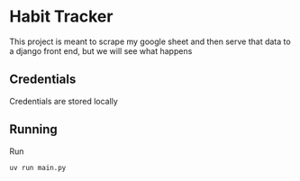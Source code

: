# Habit Tracker

This project is meant to scrape my google sheet and then serve that data to a django front end, but we will see what happens

## Credentials

Credentials are stored locally

## Running

Run 
```
uv run main.py
```
